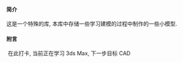 



#### 简介

   这是一个特殊的库, 本库中存储一些学习建模的过程中制作的一些小模型.







#### 附言

​	在此打卡, 当前正在学习 3ds Max, 下一步目标 CAD

